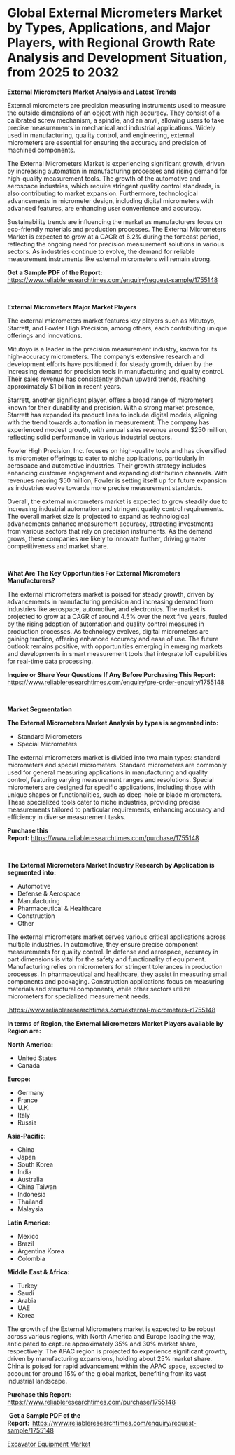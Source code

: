 <p><h1>Global External Micrometers Market by Types, Applications, and Major Players, with Regional Growth Rate Analysis and Development Situation, from 2025 to 2032</h1></p><p><strong>External Micrometers Market Analysis and Latest Trends</strong></p>
<p><p>External micrometers are precision measuring instruments used to measure the outside dimensions of an object with high accuracy. They consist of a calibrated screw mechanism, a spindle, and an anvil, allowing users to take precise measurements in mechanical and industrial applications. Widely used in manufacturing, quality control, and engineering, external micrometers are essential for ensuring the accuracy and precision of machined components.</p><p>The External Micrometers Market is experiencing significant growth, driven by increasing automation in manufacturing processes and rising demand for high-quality measurement tools. The growth of the automotive and aerospace industries, which require stringent quality control standards, is also contributing to market expansion. Furthermore, technological advancements in micrometer design, including digital micrometers with advanced features, are enhancing user convenience and accuracy.</p><p>Sustainability trends are influencing the market as manufacturers focus on eco-friendly materials and production processes. The External Micrometers Market is expected to grow at a CAGR of 6.2% during the forecast period, reflecting the ongoing need for precision measurement solutions in various sectors. As industries continue to evolve, the demand for reliable measurement instruments like external micrometers will remain strong.</p></p>
<p><strong>Get a Sample PDF of the Report:&nbsp;</strong> <a href="https://www.reliableresearchtimes.com/enquiry/request-sample/1755148?utm_campaign=2473&utm_medium=2&utm_source=Github&utm_content=ia&utm_term=19022025&utm_id=external-micrometers">https://www.reliableresearchtimes.com/enquiry/request-sample/1755148</a></p>
<p>&nbsp;</p>
<p><strong>External Micrometers Major Market Players</strong></p>
<p><p>The external micrometers market features key players such as Mitutoyo, Starrett, and Fowler High Precision, among others, each contributing unique offerings and innovations. </p><p>Mitutoyo is a leader in the precision measurement industry, known for its high-accuracy micrometers. The company’s extensive research and development efforts have positioned it for steady growth, driven by the increasing demand for precision tools in manufacturing and quality control. Their sales revenue has consistently shown upward trends, reaching approximately $1 billion in recent years.</p><p>Starrett, another significant player, offers a broad range of micrometers known for their durability and precision. With a strong market presence, Starrett has expanded its product lines to include digital models, aligning with the trend towards automation in measurement. The company has experienced modest growth, with annual sales revenue around $250 million, reflecting solid performance in various industrial sectors.</p><p>Fowler High Precision, Inc. focuses on high-quality tools and has diversified its micrometer offerings to cater to niche applications, particularly in aerospace and automotive industries. Their growth strategy includes enhancing customer engagement and expanding distribution channels. With revenues nearing $50 million, Fowler is setting itself up for future expansion as industries evolve towards more precise measurement standards.</p><p>Overall, the external micrometers market is expected to grow steadily due to increasing industrial automation and stringent quality control requirements. The overall market size is projected to expand as technological advancements enhance measurement accuracy, attracting investments from various sectors that rely on precision instruments. As the demand grows, these companies are likely to innovate further, driving greater competitiveness and market share.</p></p>
<p>&nbsp;</p>
<p><strong>What Are The Key Opportunities For External Micrometers Manufacturers?</strong></p>
<p><p>The external micrometers market is poised for steady growth, driven by advancements in manufacturing precision and increasing demand from industries like aerospace, automotive, and electronics. The market is projected to grow at a CAGR of around 4.5% over the next five years, fueled by the rising adoption of automation and quality control measures in production processes. As technology evolves, digital micrometers are gaining traction, offering enhanced accuracy and ease of use. The future outlook remains positive, with opportunities emerging in emerging markets and developments in smart measurement tools that integrate IoT capabilities for real-time data processing.</p></p>
<p><strong>Inquire or Share Your Questions If Any Before Purchasing This Report:</strong> <a href="https://www.reliableresearchtimes.com/enquiry/pre-order-enquiry/1755148?utm_campaign=2473&utm_medium=2&utm_source=Github&utm_content=ia&utm_term=19022025&utm_id=external-micrometers">https://www.reliableresearchtimes.com/enquiry/pre-order-enquiry/1755148</a></p>
<p>&nbsp;</p>
<p><strong>Market Segmentation</strong></p>
<p><strong>The External Micrometers Market Analysis by types is segmented into:</strong></p>
<p><ul><li>Standard Micrometers</li><li>Special Micrometers</li></ul></p>
<p><p>The external micrometers market is divided into two main types: standard micrometers and special micrometers. Standard micrometers are commonly used for general measuring applications in manufacturing and quality control, featuring varying measurement ranges and resolutions. Special micrometers are designed for specific applications, including those with unique shapes or functionalities, such as deep-hole or blade micrometers. These specialized tools cater to niche industries, providing precise measurements tailored to particular requirements, enhancing accuracy and efficiency in diverse measurement tasks.</p></p>
<p><strong>Purchase this Report:&nbsp;</strong><a href="https://www.reliableresearchtimes.com/purchase/1755148?utm_campaign=2473&utm_medium=2&utm_source=Github&utm_content=ia&utm_term=19022025&utm_id=external-micrometers">https://www.reliableresearchtimes.com/purchase/1755148</a></p>
<p>&nbsp;</p>
<p><strong>The External Micrometers Market Industry Research by Application is segmented into:</strong></p>
<p><ul><li>Automotive</li><li>Defense & Aerospace</li><li>Manufacturing</li><li>Pharmaceutical & Healthcare</li><li>Construction</li><li>Other</li></ul></p>
<p><p>The external micrometers market serves various critical applications across multiple industries. In automotive, they ensure precise component measurements for quality control. In defense and aerospace, accuracy in part dimensions is vital for the safety and functionality of equipment. Manufacturing relies on micrometers for stringent tolerances in production processes. In pharmaceutical and healthcare, they assist in measuring small components and packaging. Construction applications focus on measuring materials and structural components, while other sectors utilize micrometers for specialized measurement needs.</p></p>
<p><a href="https://www.reliableresearchtimes.com/external-micrometers-r1755148?utm_campaign=2473&utm_medium=2&utm_source=Github&utm_content=ia&utm_term=19022025&utm_id=external-micrometers">&nbsp;https://www.reliableresearchtimes.com/external-micrometers-r1755148</a></p>
<p><strong>In terms of Region, the External Micrometers Market Players available by Region are:</strong></p>
<p>
    <p> <strong> North America: </strong>
        <ul>
            <li>United States</li>
            <li>Canada</li>
        </ul>
        </p> 
    <p> <strong> Europe: </strong>
        <ul>
            <li>Germany</li>
            <li>France</li>
            <li>U.K.</li>
            <li>Italy</li>
            <li>Russia</li>
        </ul>
        </p> 
    <p> <strong> Asia-Pacific: </strong>
        <ul>
            <li>China</li>
            <li>Japan</li>
            <li>South Korea</li>
            <li>India</li>
            <li>Australia</li>
            <li>China Taiwan</li>
            <li>Indonesia</li>
            <li>Thailand</li>
            <li>Malaysia</li>
        </ul>
        </p> 
    <p> <strong> Latin America: </strong>
        <ul>
            <li>Mexico</li>
            <li>Brazil</li>
            <li>Argentina Korea</li>
            <li>Colombia</li>
        </ul>
        </p> 
    <p> <strong> Middle East & Africa: </strong>
        <ul>
            <li>Turkey</li>
            <li>Saudi</li>
            <li>Arabia</li>
            <li>UAE</li>
            <li>Korea</li>
        </ul>
    </p>
    </p>
<p><p>The growth of the External Micrometers market is expected to be robust across various regions, with North America and Europe leading the way, anticipated to capture approximately 35% and 30% market share, respectively. The APAC region is projected to experience significant growth, driven by manufacturing expansions, holding about 25% market share. China is poised for rapid advancement within the APAC space, expected to account for around 15% of the global market, benefiting from its vast industrial landscape.</p></p>
<p><strong>Purchase this Report: </strong><a href="https://www.reliableresearchtimes.com/purchase/1755148?utm_campaign=2473&utm_medium=2&utm_source=Github&utm_content=ia&utm_term=19022025&utm_id=external-micrometers">https://www.reliableresearchtimes.com/purchase/1755148</a></p>
<p>&nbsp;<strong>Get a Sample PDF of the Report:&nbsp;&nbsp;</strong><a href="https://www.reliableresearchtimes.com/enquiry/request-sample/1755148?utm_campaign=2473&utm_medium=2&utm_source=Github&utm_content=ia&utm_term=19022025&utm_id=external-micrometers">https://www.reliableresearchtimes.com/enquiry/request-sample/1755148</a></p>
<p><strong></strong></p>
<p><p><a href="https://github.com/boitafbg/Market-Research-Report-List-1/blob/main/excavator-equipment-market.md?utm_campaign=2473&utm_medium=2&utm_source=Github&utm_content=ia&utm_term=19022025&utm_id=external-micrometers">Excavator Equipment Market</a></p></p>
